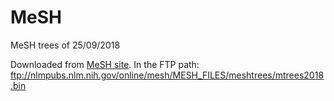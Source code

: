 # MeSH

MeSH trees of 25/09/2018

Downloaded from [MeSH site](https://www.nlm.nih.gov/mesh/filelist.html). In the FTP path: ftp://nlmpubs.nlm.nih.gov/online/mesh/MESH_FILES/meshtrees/mtrees2018.bin

